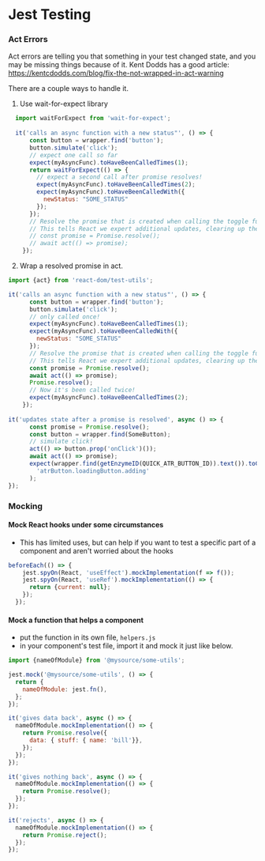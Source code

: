 # Jest Testing

### Act Errors

Act errors are telling you that something in your test changed state, and you may be missing things because of it. Kent Dodds has a good article: https://kentcdodds.com/blog/fix-the-not-wrapped-in-act-warning

There are a couple ways to handle it.
1. Use wait-for-expect library
```js
  import waitForExpect from 'wait-for-expect';
  
  it('calls an async function with a new status"', () => {
      const button = wrapper.find('button');
      button.simulate('click');
      // expect one call so far
      expect(myAsyncFunc).toHaveBeenCalledTimes(1);
      return waitForExpect(() => {
        // expect a second call after promise resolves!
        expect(myAsyncFunc).toHaveBeenCalledTimes(2);
        expect(myAsyncFunc).toHaveBeenCalledWith({
          newStatus: "SOME_STATUS"
        });
      });
      // Resolve the promise that is created when calling the toggle function
      // This tells React we expert additional updates, clearing up the "act" warning
      // const promise = Promise.resolve();
      // await act(() => promise);
    });

```

2. Wrap a resolved promise in act.
```js
import {act} from 'react-dom/test-utils';

it('calls an async function with a new status"', () => {
      const button = wrapper.find('button');
      button.simulate('click');
      // only called once!
      expect(myAsyncFunc).toHaveBeenCalledTimes(1);
      expect(myAsyncFunc).toHaveBeenCalledWith({
        newStatus: "SOME_STATUS"
      });
      // Resolve the promise that is created when calling the toggle function
      // This tells React we expert additional updates, clearing up the "act" warning
      const promise = Promise.resolve();
      await act(() => promise);
      Promise.resolve();
      // Now it's been called twice!
      expect(myAsyncFunc).toHaveBeenCalledTimes(2);
    });
    
it('updates state after a promise is resolved', async () => {
      const promise = Promise.resolve();
      const button = wrapper.find(SomeButton);
      // simulate click!
      act(() => button.prop('onClick')());
      await act(() => promise);
      expect(wrapper.find(getEnzymeID(QUICK_ATR_BUTTON_ID)).text()).toContain(
        'atrButton.loadingButton.adding'
      );
});
```

### Mocking 

#### Mock React hooks under some circumstances
- This has limited uses, but can help if you want to test a specific part of a component and aren't worried about the hooks

```js
beforeEach(() => {
    jest.spyOn(React, 'useEffect').mockImplementation(f => f());
    jest.spyOn(React, 'useRef').mockImplementation(() => {
      return {current: null};
    });
  });
```

#### Mock a function that helps a component
- put the function in its own file, `helpers.js`
- in your component's test file, import it and mock it just like below. 

```js
import {nameOfModule} from '@mysource/some-utils';

jest.mock('@mysource/some-utils', () => {
  return {
    nameOfModule: jest.fn(),
  };
});

it('gives data back', async () => {
  nameOfModule.mockImplementation(() => {
    return Promise.resolve({
      data: { stuff: { name: 'bill'}},
    });
  });
});

it('gives nothing back', async () => {
  nameOfModule.mockImplementation(() => {
    return Promise.resolve();
  });
});

it('rejects', async () => {
  nameOfModule.mockImplementation(() => {
    return Promise.reject();
  });
});
```

